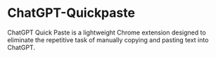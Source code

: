 # ChatGPT-Quickpaste
ChatGPT Quick Paste is a lightweight Chrome extension designed to eliminate the repetitive task of manually copying and pasting text into ChatGPT. 
